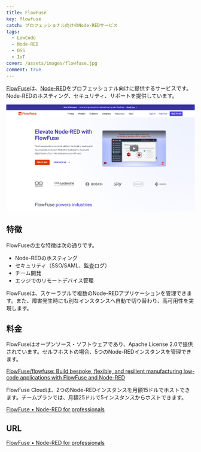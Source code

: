 ```yaml
---
title: FlowFuse
key: flowfuse
catch: プロフェッショナル向けのNode-REDサービス
tags:
  - LowCode
  - Node-RED
  - OSS
  - IoT
cover: /assets/images/flowfuse.jpg
comment: true
---
```


[FlowFuse](https://flowfuse.com/)は、[Node-RED](/2024/07/02/node-red)をプロフェッショナル向けに提供するサービスです。Node-REDのホスティング、セキュリティ、サポートを提供しています。

[![FlowFuseのWebサイト](/assets/images/flowfuse.jpg)](https://flowfuse.com/)

<!--more-->

## 特徴

FlowFuseの主な特徴は次の通りです。

- Node-REDのホスティング
- セキュリティ（SSO/SAML、監査ログ）
- チーム開発
- エッジでのリモートデバイス管理

FlowFuseは、スケーラブルで複数のNode-REDアプリケーションを管理できます。また、障害発生時にも別なインスタンスへ自動で切り替わり、高可用性を実現します。

## 料金

FlowFuseはオープンソース・ソフトウェアであり、Apache License 2.0で提供されています。セルフホストの場合、5つのNode-REDインスタンスを管理できます。

[FlowFuse/flowfuse: Build bespoke, flexible, and resilient manufacturing low-code applications with FlowFuse and Node-RED](https://github.com/FlowFuse/flowfuse)

FlowFuse Cloudは、2つのNode-REDインスタンスを月額15ドルでホストできます。チームプランでは、月額25ドルで5インスタンスからホストできます。

[FlowFuse • Node-RED for professionals](https://flowfuse.com/pricing/)

## URL

[FlowFuse • Node-RED for professionals](https://flowfuse.com/)
